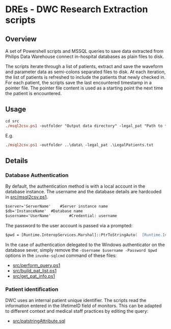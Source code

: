 # DREs - DWC Research Extraction scripts

## Overview
A set of Powershell scripts and MSSQL queries to save data extracted from Philips Data Warehouse connect in-hospital databases as plain files to disk.

The scripts iterate through a list of patients, extract and save the waveform and parameter data as semi-colons separated files to disk.
At each iteration, the list of patients is refreshed to include the patients that newly checked in.
For each patient, the scripts save the last encountered timestamp in a pointer file.
The pointer file content is used as a starting point the next time the patient is encountered.


## Usage
```ps
cd src
./msql2csv.ps1 -outfolder "Output data directory" -legal_pat "Path to file listing the patients to extract"
```
E.g.
```ps
./msql2csv.ps1 -outfolder ..\data\ -legal_pat .\LegalPatients.txt
```

## Details

### Database Authentication
By default, the authentication method is with a local account in the database instance.
The username and the database details are hardcoded in [src/msql2csv.ps1](./src/msql2csv.ps1).
```ps
$server='ServerName'	#Server instance name
$db='InstanceName'	#Database name
$username='UserName'		#Credential: username
```

The password to the user account is passed via a prompted:
```ps
$pwd = [Runtime.InteropServices.Marshal]::PtrToStringAuto(  [Runtime.InteropServices.Marshal]::SecureStringToBSTR($pass_secure)  )
```

In the case of authentication delegated to the Windows authenticator on the database sever, simply remove the `-Username $username -Password $pwd` options in the `invoke-sqlcmd` command of these files:
- [src/perform_query.ps1](./src/perform_query.ps1)
- [src/build_pat_list.ps1](./src/build_pat_list.ps1)
- [src/get_pat_info.ps1](./src/get_pat_info.ps1)


### Patient identification

DWC uses an internal patient unique identifier. The scripts read the information entered in the lifetimeID field of monitors. This can be adapted to different context and medical staff practices by editing the query:

- [src/patstringAttribute.sql](./src/patstringAttribute.sql)

